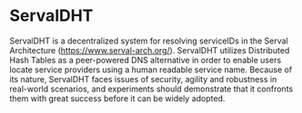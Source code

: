 ServalDHT
=========

ServalDHT is a decentralized system for resolving serviceIDs in the Serval Architecture (https://www.serval-arch.org/). ServalDHT utilizes Distributed Hash Tables as a peer-powered DNS alternative in order to enable users locate service providers using a human readable service name. Because of its nature, ServalDHT faces issues of security, agility and robustness in real-world scenarios, and experiments should demonstrate that it confronts them with great success before it can be widely adopted.
